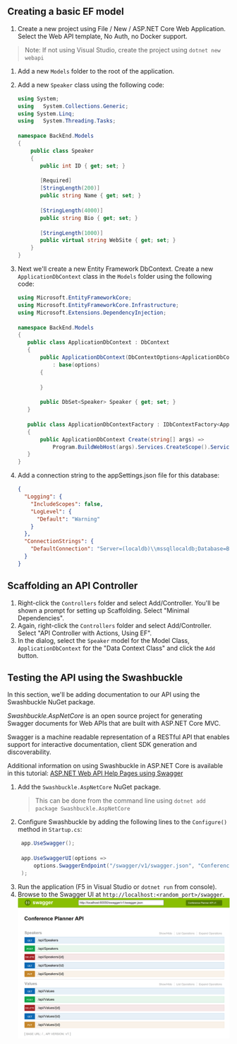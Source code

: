 ## Creating a basic EF model

1. Create a new project using File / New / ASP.NET Core Web Application. Select the Web API template, No Auth, no Docker support.
> Note: If not using Visual Studio, create the project using `dotnet new webapi`
1. Add a new `Models` folder to the root of the application.
1. Add a new `Speaker` class using the following code:
    ```csharp
    using System;
    using   System.Collections.Generic;
    using System.Linq;
    using   System.Threading.Tasks;
  
    namespace BackEnd.Models
    {
        public class Speaker
        {
           public int ID { get; set; }
    
           [Required]
           [StringLength(200)]
           public string Name { get; set; }
    
           [StringLength(4000)]
           public string Bio { get; set; }
    
           [StringLength(1000)]
           public virtual string WebSite { get; set; }
        }
    }
    ``` 
1. Next we'll create a new Entity Framework DbContext. Create a new `ApplicationDbContext` class in the `Models` folder using the following code:
    ```csharp
   using Microsoft.EntityFrameworkCore;
   using Microsoft.EntityFrameworkCore.Infrastructure;
   using Microsoft.Extensions.DependencyInjection;
   
   namespace BackEnd.Models
   {
       public class ApplicationDbContext : DbContext
       {
           public ApplicationDbContext(DbContextOptions<ApplicationDbContext> options)
               : base(options)
           {
   
           }

           public DbSet<Speaker> Speaker { get; set; }
       }

       public class ApplicationDbContextFactory : IDbContextFactory<ApplicationDbContext>
       {
           public ApplicationDbContext Create(string[] args) =>
               Program.BuildWebHost(args).Services.CreateScope().ServiceProvider.GetRequiredService<ApplicationDbContext>();
       }
   }
    ```
1. Add a connection string to the appSettings.json file for this database:

   ```json
   {
     "Logging": {
       "IncludeScopes": false,
       "LogLevel": {
         "Default": "Warning"
       }
     },
     "ConnectionStrings": {
       "DefaultConnection": "Server=(localdb)\\mssqllocaldb;Database=BackEndContext-2faf96af-a5fb-451a-b07e-fdd7036f2002;   Trusted_Connection=True;MultipleActiveResultSets=true"
     }
   }
   ```

## Scaffolding an API Controller 
1. Right-click the `Controllers` folder and select Add/Controller. You'll be shown a prompt for setting up Scaffolding. Select "Minimal Dependencies".
1. Again, right-click the `Controllers` folder and select Add/Controller. Select "API Controller with Actions, Using EF".
1. In the dialog, select the `Speaker` model for the Model Class, `ApplicationDbContext` for the "Data Context Class" and click the `Add` button.

## Testing the API using the Swashbuckle

In this section, we'll be adding documentation to our API using the Swashbuckle NuGet package.

*Swashbuckle.AspNetCore* is an open source project for generating Swagger documents for Web APIs that are built with ASP.NET Core MVC.

Swagger is a machine readable representation of a RESTful API that enables support for interactive documentation, client SDK generation and discoverability.

Additional information on using Swashbuckle in ASP.NET Core is available in this tutorial: [ASP.NET Web API Help Pages using Swagger](https://docs.microsoft.com/en-us/aspnet/core/tutorials/web-api-help-pages-using-swagger)

1. Add the `Swashbuckle.AspNetCore` NuGet package.
   > This can be done from the command line using `dotnet add package Swashbuckle.AspNetCore`
1. Configure Swashbuckle by adding the following lines to the `Configure()` method in `Startup.cs`:
   ```csharp
    app.UseSwagger();

    app.UseSwaggerUI(options =>
        options.SwaggerEndpoint("/swagger/v1/swagger.json", "Conference Planner API v1")
    );
   ```
1. Run the application (F5 in Visual Studio or `dotnet run` from console). 
1. Browse to the Swagger UI at `http://localhost:<random_port>/swagger`. 
   ![](images/swagger-speakers.png)
